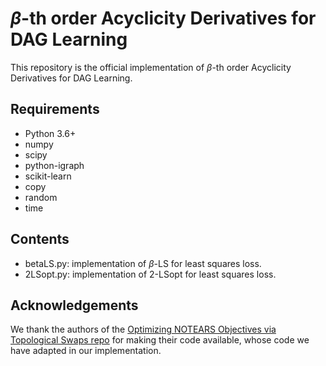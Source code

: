 # $\beta$-th order Acyclicity Derivatives for DAG Learning

This repository is the official implementation of $\beta$-th order Acyclicity Derivatives for DAG Learning.

## Requirements
- Python 3.6+
- numpy
- scipy
- python-igraph
- scikit-learn
- copy
- random
- time

## Contents

- betaLS.py: implementation of $\beta$-LS for least squares loss.
- 2LSopt.py: implementation of $2$-LSopt for least squares loss.

## Acknowledgements

We thank the authors of the [Optimizing NOTEARS Objectives via Topological Swaps repo](https://github.com/Duntrain/TOPO) for making their code available, whose code we have adapted in our implementation.
